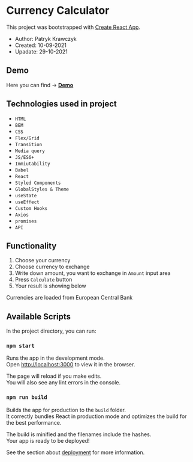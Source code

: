 # Currency Calculator

This project was bootstrapped with [Create React App](https://github.com/facebook/create-react-app).

- Author: Patryk Krawczyk
- Created: 10-09-2021
- Upadate: 29-10-2021

## Demo

Here you can find -> [**Demo**](https://patrick36212.github.io/react-currency-calculator/)

## Technologies used in project

- `HTML`
- `BEM`
- `CSS`
- `Flex/Grid`
- `Transition`
- `Media query`
- `JS/ES6+`
- `Immiutability`
- `Babel`
- `React`
- `Styled Components`
- `GlobalStyles & Theme`
- `useState`
- `useEffect`
- `Custom Hooks`
- `Axios`
- `promises`
- `API`

## Functionality

1. Choose your currency
2. Choose currency to exchange
3. Write down amount, you want to exchange in `Amount` input area
4. Press `Calculate` button
5. Your result is showing below

Currencies are loaded from European Central Bank
   
## Available Scripts

In the project directory, you can run:

### `npm start`

Runs the app in the development mode.\
Open [http://localhost:3000](http://localhost:3000) to view it in the browser.

The page will reload if you make edits.\
You will also see any lint errors in the console.

### `npm run build`

Builds the app for production to the `build` folder.\
It correctly bundles React in production mode and optimizes the build for the best performance.

The build is minified and the filenames include the hashes.\
Your app is ready to be deployed!

See the section about [deployment](https://facebook.github.io/create-react-app/docs/deployment) for more information.

